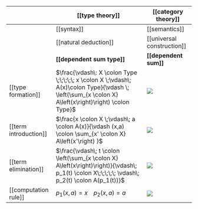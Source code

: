 
|  | [[type theory]] | [[category theory]] |
|--|--|--|
|  | [[syntax]] | [[semantics]] |
|  |  [[natural deduction]] |  [[universal construction]] |
|  | **[[dependent sum type]]** | **[[dependent sum]]** |
| [[type formation]] | $\frac{\vdash\: X \colon Type \;\;\;\;\; x \colon X \;\vdash\; A(x)\colon Type}{\vdash \; \left(\sum_{x \colon X} A\left(x\right)\right) \colon Type}$ | <img src="http://quicklatex.com/cache3/ql_1c81764c5c9e8040d29b987f7bf8d9c4_l3.png"/> |
| [[term introduction]] | $\frac{x \colon X \;\vdash\; a \colon A(x)}{\vdash (x,a) \colon \sum_{x' \colon X} A\left(x'\right) }$ | <img src="http://quicklatex.com/cache3/ql_b15b695fe91cae98b53d5c8747d06f9c_l3.png"/> |
| [[term elimination]] | $\frac{\vdash\; t \colon \left(\sum_{x \colon X} A\left(x\right)\right)}{\vdash\; p_1(t) \colon X\;\;\;\;\; \vdash\; p_2(t) \colon A(p_1(t))}$ |  <img src="http://quicklatex.com/cache3/ql_a4014c37f882006d7254a62c72efcd6d_l3.png"/> |
| [[computation rule]] | $p_1(x,a) = x\;\;\;\; p_2(x,a) = a$ |  <img src="http://quicklatex.com/cache3/ql_00200297324152c6bcf2749f8322c4d9_l3.png"/> |


